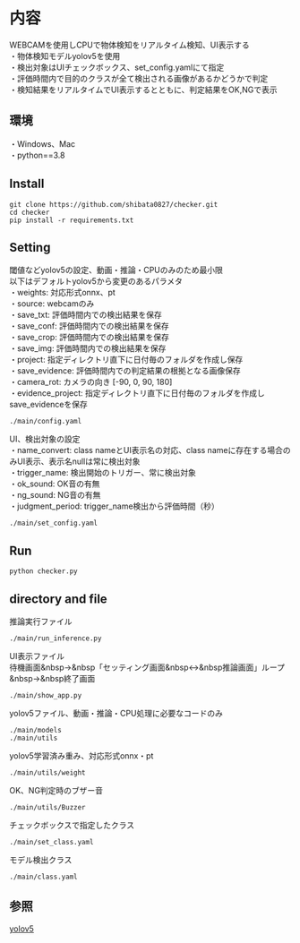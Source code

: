 # 内容
WEBCAMを使用しCPUで物体検知をリアルタイム検知、UI表示する  
・物体検知モデルyolov5を使用  
・検出対象はUIチェックボックス、set_config.yamlにて指定  
・評価時間内で目的のクラスが全て検出される画像があるかどうかで判定  
・検知結果をリアルタイムでUI表示するとともに、判定結果をOK,NGで表示  

## 環境
・Windows、Mac  
・python==3.8

## Install
```
git clone https://github.com/shibata0827/checker.git
cd checker
pip install -r requirements.txt
```

## Setting
閾値などyolov5の設定、動画・推論・CPUのみのため最小限  
以下はデフォルトyolov5から変更のあるパラメタ  
・weights: 対応形式onnx、pt  
・source: webcamのみ  
・save_txt: 評価時間内での検出結果を保存  
・save_conf: 評価時間内での検出結果を保存  
・save_crop: 評価時間内での検出結果を保存  
・save_img: 評価時間内での検出結果を保存  
・project: 指定ディレクトリ直下に日付毎のフォルダを作成し保存  
・save_evidence: 評価時間内での判定結果の根拠となる画像保存  
・camera_rot: カメラの向き [-90, 0, 90, 180]  
・evidence_project: 指定ディレクトリ直下に日付毎のフォルダを作成しsave_evidenceを保存  
```
./main/config.yaml
```

UI、検出対象の設定  
・name_convert: class nameとUI表示名の対応、class nameに存在する場合のみUI表示、表示名nullは常に検出対象   
・trigger_name: 検出開始のトリガー、常に検出対象  
・ok_sound: OK音の有無  
・ng_sound: NG音の有無  
・judgment_period: trigger_name検出から評価時間（秒）  
```
./main/set_config.yaml
```

## Run
```
python checker.py
```


## directory and file
推論実行ファイル
```
./main/run_inference.py
```

UI表示ファイル  
待機画面&nbsp→&nbsp「セッティング画面&nbsp↔︎&nbsp推論画面」ループ&nbsp→&nbsp終了画面  
```
./main/show_app.py
```

yolov5ファイル、動画・推論・CPU処理に必要なコードのみ
```
./main/models
./main/utils
```

yolov5学習済み重み、対応形式onnx・pt
```
./main/utils/weight
```

OK、NG判定時のブザー音
```
./main/utils/Buzzer
```

チェックボックスで指定したクラス
```
./main/set_class.yaml
```

モデル検出クラス
```
./main/class.yaml
```


## 参照
[yolov5](https://github.com/ultralytics/yolov5)
